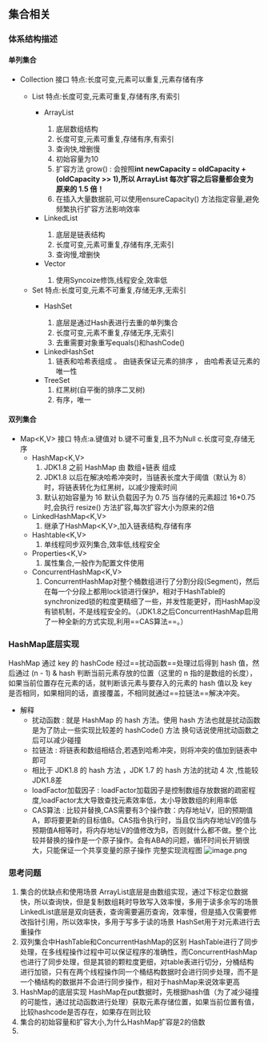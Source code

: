 ## 集合相关
### 体系结构描述
#### 单列集合
- Collection<E> 接口 特点:长度可变,元素可以重复,元素存储有序
	-  List<E> 特点:长度可变,元素可重复,存储有序,有索引
		- ArrayList<E> 
			1. 底层数组结构
			2. 长度可变,元素可重复,存储有序,有索引
			3. 查询快,增删慢
			4. 初始容量为10
			5. 扩容方法 grow() : 会按照**int newCapacity = oldCapacity + (oldCapacity >> 1),所以 ArrayList 每次扩容之后容量都会变为原来的 1.5 倍！**
			6. 在插入大量数据前,可以使用ensureCapacity() 方法指定容量,避免频繁执行扩容方法影响效率
		- LinkedList<E>
			1. 底层是链表结构
			2. 长度可变,元素可重复,存储有序,无索引
			3. 查询慢,增删快
 		- Vector<E>
	 		1. 使用Syncoize修饰,线程安全,效率低
	-  Set<E> 特点:长度可变,元素不可重复,存储无序,无索引
		- HashSet<E>
			1. 底层是通过Hash表进行去重的单列集合
			2. 长度可变,元素不重复,存储无序,无索引
			3. 去重需要对象重写equals()和hashCode()
		- LinkedHashSet
			1. 链表和哈希表组成 。 由链表保证元素的排序 ， 由哈希表证元素的唯一性
		- TreeSet
			1. 红黑树(自平衡的排序二叉树)
			2. 有序，唯一
#### 双列集合
- Map<K,V> 接口 特点:a.键值对 b.键不可重复,且不为Null c.长度可变,存储无序
	- HashMap<K,V>
		1. JDK1.8 之前 HashMap 由 数组+链表 组成
		2. JDK1.8 以后在解决哈希冲突时，当链表长度大于阈值（默认为 8）时，将链表转化为红黑树，以减少搜索时间
		3. 默认初始容量为 16 默认负载因子为 0.75 当存储的元素超过 16*0.75 时,会执行 resize() 方法扩容,每次扩容大小为原来的2倍
	- LinkedHashMap<K,V>
		1. 继承了HashMap<K,V>,加入链表结构,存储有序
	- Hashtable<K,V>
		1. 单线程同步双列集合,效率低,线程安全
	- Properties<K,V>
		1. 属性集合,一般作为配置文件使用
	- ConcurrentHashMap<K,V>
		1. ConcurrentHashMap对整个桶数组进行了分割分段(Segment)，然后在每一个分段上都用lock锁进行保护，相对于HashTable的synchronized锁的粒度更精细了一些，并发性能更好，而HashMap没有锁机制，不是线程安全的。（JDK1.8之后ConcurrentHashMap启用了一种全新的方式实现,利用==CAS算法==。）
### HashMap底层实现 
HashMap 通过 key 的 hashCode 经过==扰动函数==处理过后得到 hash 值，然后通过 (n - 1) & hash 判断当前元素存放的位置（这里的 n 指的是数组的长度），如果当前位置存在元素的话，就判断该元素与要存入的元素的 hash 值以及 key 是否相同，如果相同的话，直接覆盖，不相同就通过==拉链法==解决冲突。
- 解释
	- 扰动函数 : 就是 HashMap 的 hash 方法。使用 hash 方法也就是扰动函数是为了防止一些实现比较差的 hashCode() 方法 换句话说使用扰动函数之后可以减少碰撞
	- 拉链法 : 将链表和数组相结合,若遇到哈希冲突，则将冲突的值加到链表中即可 
	- 相比于 JDK1.8 的 hash 方法 ，JDK 1.7 的 hash 方法的扰动 4 次 ,性能较JDK1.8差
	- loadFactor加载因子 : loadFactor加载因子是控制数组存放数据的疏密程度,loadFactor太大导致查找元素效率低，太小导致数组的利用率低
	- CAS算法 : 比较并替换,CAS需要有3个操作数：内存地址V，旧的预期值A，即将要更新的目标值B。CAS指令执行时，当且仅当内存地址V的值与预期值A相等时，将内存地址V的值修改为B，否则就什么都不做。整个比较并替换的操作是一个原子操作。会有ABA的问题，循环时间长开销很大，只能保证一个共享变量的原子操作
完整实现流程图
![image.png](0)
### 思考问题
1. 集合的优缺点和使用场景
    ArrayList底层是由数组实现，通过下标定位数据快，所以查询快，但是复制数组耗时导致写入效率慢，多用于读多余写的场景
    LinkedList底层是双向链表，查询需要遍历查询，效率慢，但是插入仅需要修改指针引用，所以效率快，多用于写多于读的场景
    HashSet用于对元素进行去重操作
2. 双列集合中HashTable和ConcurrentHashMap的区别
    HashTable进行了同步处理，在多线程操作过程中可以保证程序的准确性，而ConcurrentHashMap也进行了同步处理，但是其锁的颗粒度更细，对table表进行切分，分桶结构进行加锁，只有在两个线程操作同一个桶结构数据时会进行同步处理，而不是一个桶结构的数据并不会进行同步操作，相对于hashMap来说效率更高
3. HashMap的底层实现
   HashMap在put数据时，先根据hash值（为了减少碰撞的可能性，通过扰动函数进行处理）获取元素存储位置，如果当前位置有值，比较hashcode是否存在，如果存在则比较
4. 集合的初始容量和扩容大小,为什么HashMap扩容是2的倍数
5. 